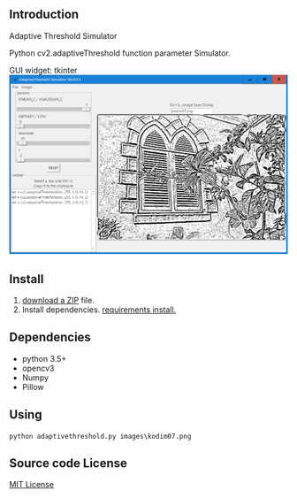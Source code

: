 ## Introduction

Adaptive Threshold Simulator

Python cv2.adaptiveThreshold function parameter Simulator.

GUI widget: tkinter
![AdaptiveThresholdSimulator](docs/dialog.png)
## Install
1. [download a ZIP](https://github.com/umyuu/AdaptiveThresholdSimulator/archive/master.zip) file.
2. Install dependencies.
 [requirements install.](requirements.txt)
 
## Dependencies
- python 3.5+
- opencv3
- Numpy
- Pillow

## Using

```
python adaptivethreshold.py images\kodim07.png
```

## Source code License
[MIT License](LICENSE)
